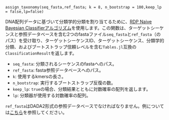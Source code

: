 ```
assign_taxonomy(seq_fasta,ref_fasta; k = 8, n_bootstrap = 100,keep_lp = false,lp=false)
```

DNA配列データに基づいて分類学的分類を割り当てるために、[RDP Naive Bayesian Classifierアルゴリズム](https://pubmed.ncbi.nlm.nih.gov/17586664/)を使用します。この関数は、ターゲットシーケンスと参照データベースを含む2つのfastaファイル`seq_fasta`と`ref_fasta`（のパス）を受け取り、ターゲットシーケンスID、ターゲットシーケンス、分類学的分類、およびブートストラップ信頼レベルを含む`Tables.jl`互換の`ClassificationResult`を返します。

  * `seq_fasta`: 分類されるシーケンスのfastaへのパス。
  * `ref_fasta`: fasta参照データベースへのパス。
  * `k`: 使用するkmersの長さ。
  * `n_bootstrap`: 実行するブートストラップ反復の数。
  * `keep_lp`: `true`の場合、分類結果とともに対数確率の配列を返します。
  * `lp`: 分類器が使用する対数確率の配列。

`ref_fasta`はDADA2形式の参照データベースでなければなりません。例については[こちら](https://benjjneb.github.io/dada2/training.html)を参照してください。
